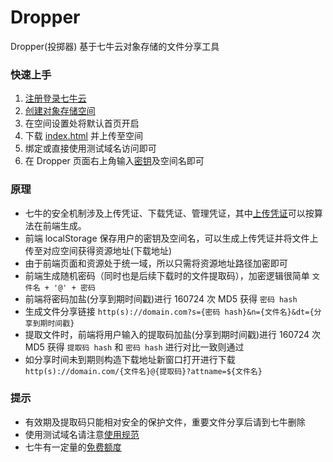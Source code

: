 # Dropper
Dropper(投掷器) 基于七牛云对象存储的文件分享工具

### 快速上手

1. [注册登录七牛云](https://sso.qiniu.com/)
2. [创建对象存储空间](https://portal.qiniu.com/kodo/bucket?shouldCreateBucket=true)
3. 在空间设置处将默认首页开启
4. 下载 [index.html](https://raw.githubusercontent.com/sciooga/Dropper/main/index.html) 并上传至空间
5. 绑定或直接使用测试域名访问即可
6. 在 Dropper 页面右上角输入[密钥](https://portal.qiniu.com/user/key)及空间名即可

### 原理

* 七牛的安全机制涉及上传凭证、下载凭证、管理凭证，其中[上传凭证](https://developer.qiniu.com/kodo/1208/upload-token)可以按算法在前端生成。
* 前端 localStorage 保存用户的密钥及空间名，可以生成上传凭证并将文件上传至对应空间获得资源地址(下载地址)
* 由于前端页面和资源处于统一域，所以只需将资源地址路径加密即可
* 前端生成随机密码（同时也是后续下载时的文件提取码），加密逻辑很简单 `文件名 + '@' + 密码`
* 前端将密码加盐(分享到期时间戳)进行 160724 次 MD5 获得 `密码 hash`
* 生成文件分享链接 `http(s)://domain.com?s={密码 hash}&n={文件名}&dt={分享到期时间戳}`
* 提取文件时，前端将用户输入的提取码加盐(分享到期时间戳)进行 160724 次 MD5 获得 `提取码 hash` 和 `密码 hash` 进行对比一致则通过
* 如分享时间未到期则构造下载地址新窗口打开进行下载 `http(s)://domain.com/{文件名}@{提取码}?attname=${文件名}`


### 提示

* 有效期及提取码只能相对安全的保护文件，重要文件分享后请到七牛删除
* 使用测试域名请注意[使用规范](https://developer.qiniu.com/fusion/kb/1319/test-domain-access-restriction-rules)
* 七牛有一定量的[免费额度](https://developer.qiniu.com/af/kb/1574/free-credit-information)
